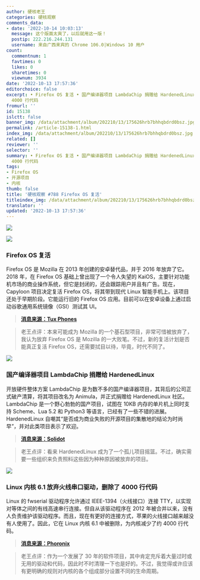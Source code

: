 ```yaml
---
author: 硬核老王
categories: 硬核观察
comments_data:
- date: '2022-10-14 10:03:13'
  message: 这个版面太爽了，以后就用这一版！
  postip: 222.216.244.131
  username: 来自广西来宾的 Chrome 106.0|Windows 10 用户
count:
  commentnum: 1
  favtimes: 0
  likes: 0
  sharetimes: 0
  viewnum: 3934
date: '2022-10-13 17:57:36'
editorchoice: false
excerpt: • Firefox OS 复活 • 国产编译器项目 LambdaChip 捐赠给 HardenedLinux • Linux 内核 6.1 放弃火线串口驱动，删除了
  4000 行代码
fromurl: ''
id: 15138
islctt: false
banner_img: /data/attachment/album/202210/13/175626hrb7bhhqbdrd0bsz.jpg
permalink: /article-15138-1.html
index_img: /data/attachment/album/202210/13/175626hrb7bhhqbdrd0bsz.jpg
related: []
reviewer: ''
selector: ''
summary: • Firefox OS 复活 • 国产编译器项目 LambdaChip 捐赠给 HardenedLinux • Linux 内核 6.1 放弃火线串口驱动，删除了
  4000 行代码
tags:
- Firefox OS
- 开源项目
- 内核
thumb: false
title: '硬核观察 #788 Firefox OS 复活'
titleindex_img: /data/attachment/album/202210/13/175626hrb7bhhqbdrd0bsz.jpg
translator: ''
updated: '2022-10-13 17:57:36'
---
```


![](/data/attachment/album/202210/13/175626hrb7bhhqbdrd0bsz.jpg)


![](/data/attachment/album/202210/13/175632fo79ywwmmoo7agch.jpg)


### Firefox OS 复活


Firefox OS 是 Mozilla 在 2013 年创建的安卓替代品，并于 2016 年放弃了它。2018 年，在 Firefox OS 基础上曾出现了一个令人失望的 KaiOS，主要针对功能机市场的商业操作系统，但它是封闭的，还会跟踪用户并且有广告。现在，Capyloon 项目决定复活 Firefox OS，将其带到现代 Linux 智能手机上。该项目还处于早期阶段。它能运行旧的 Firefox OS 应用。目前可以在安卓设备上通过启动谷歌通用系统镜像（GSI）测试其 UI。



> 
> **[消息来源：Tux Phones](https://tuxphones.com/capyloon-firefox-os-b2gos-linux/)**
> 
> 
> 



> 
> 老王点评：本来可能成为 Mozilla 的一个基石型项目，非常可惜被放弃了，我认为放弃 Firefox OS 是 Mozilla 的一大败笔。不过，新的复活计划是否能真正复活 Firefox OS，还需要拭目以待，毕竟，时代不同了。
> 
> 
> 


![](/data/attachment/album/202210/13/175648frk0ue8ri9su8urs.jpg)


### 国产编译器项目 LambdaChip 捐赠给 HardenedLinux


开放硬件整体方案 LambdaChip 是为数不多的国产编译器项目，其背后的公司正式破产清算，将其项目改名为 Animula，并正式捐赠给 HardenedLinux 社区。LambdaChip 是一个野心勃勃的国产项目，试图在 10KB 内存的单片机上同时支持 Scheme、Lua 5.2 和 Python3 等语言，已经有了一些不错的进展。HardenedLinux 自嘲其“是否成为商业失败的开源项目的集散地的结论为时尚早”，并对此类项目表示了欢迎。



> 
> **[消息来源：Solidot](https://www.solidot.org/story?sid=73029)**
> 
> 
> 



> 
> 老王点评：看来 HardenedLinux 成为了一个孤儿项目摇篮。不过，确实需要一些组织来负责照料这些因为种种原因被放弃的项目。
> 
> 
> 


![](/data/attachment/album/202210/13/175705n2y2pp2y0yyy13zb.jpg)


### Linux 内核 6.1 放弃火线串口驱动，删除了 4000 行代码


Linux 的 fwserial 驱动程序允许通过 IEEE-1394（火线接口）连接 TTY，以实现对等体之间的有线高速串行连接。但自从该驱动程序在 2012 年被合并以来，没有人负责维护该驱动程序。而且，现在有更好的连接方式，苹果的火线接口越来越没有人使用了。因此，它在 Linux 内核 6.1 中被删除，为内核减少了约 4000 行代码。



> 
> **[消息来源：Phoronix](https://www.phoronix.com/news/Linux-6.1-Staging)**
> 
> 
> 



> 
> 老王点评：作为一个发展了 30 年的软件项目，其中肯定充斥着大量过时或无用的驱动和代码，因此时不时清理一下也是好的。不过，我觉得或许应该有更明确的规则对内核的各个组成部分设置不同的生命周期。
> 
> 
>